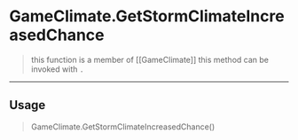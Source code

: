 # GameClimate.GetStormClimateIncreasedChance
> this function is a member of [[GameClimate]]
> this method can be invoked with `.`
-----
## Usage
> GameClimate.GetStormClimateIncreasedChance()
